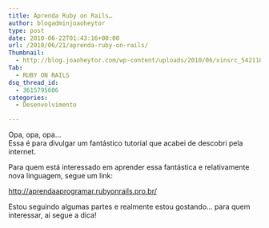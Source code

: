 ```yaml
---
title: Aprenda Ruby on Rails…
author: blogadminjoaoheytor
type: post
date: 2010-06-22T01:43:16+00:00
url: /2010/06/21/aprenda-ruby-on-rails/
Thumbnail:
  - http://blog.joaoheytor.com/wp-content/uploads/2010/06/xinsrc_5421105291313875029224.jpg
Tab:
  - RUBY ON RAILS
dsq_thread_id:
  - 3615795606
categories:
  - Desenvolvimento

---
```

Opa, opa, opa&#8230;  
Essa é para divulgar um fantástico tutorial que acabei de descobri pela internet.

Para quem está interessado em aprender essa fantástica e relativamente nova linguagem, segue um link:

<a href="http://aprendaaprogramar.rubyonrails.pro.br/" target="_blank" class="broken_link">http://aprendaaprogramar.rubyonrails.pro.br/</a>

Estou seguindo algumas partes e realmente estou gostando&#8230; para quem interessar, ai segue a dica!